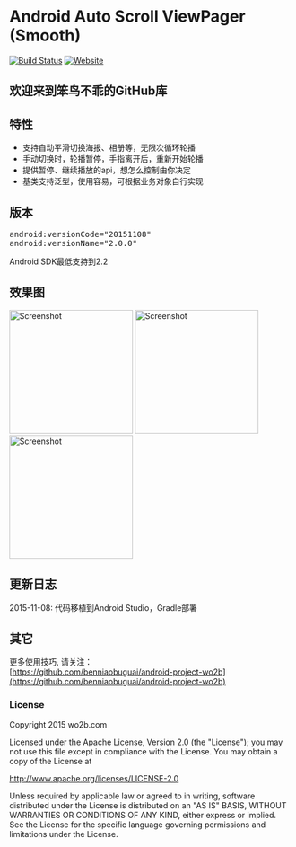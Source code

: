Android Auto Scroll ViewPager (Smooth)
==========================================================================================

[![Build Status](http://static.wo2b.com/openopen/build_passing.png?branch=master)](http://www.wo2b.com) [![Website](http://static.wo2b.com/openopen/wo2b_link.png)](http://www.wo2b.com)

欢迎来到笨鸟不乖的GitHub库
------------------------------------------------------------------------------------------


特性
------------
* 支持自动平滑切换海报、相册等，无限次循环轮播
* 手动切换时，轮播暂停，手指离开后，重新开始轮播
* 提供暂停、继续播放的api，想怎么控制由你决定
* 基类支持泛型，使用容易，可根据业务对象自行实现


版本
------------
<pre>
android:versionCode="20151108"
android:versionName="2.0.0"
</pre>

Android SDK最低支持到2.2


效果图
------------
<p>
<img src="http://static.wo2b.com/openapp/autoviewpager/1.png" width="220" alt="Screenshot"/>
<img src="http://static.wo2b.com/openapp/autoviewpager/2.png" width="220" alt="Screenshot"/>
<img src="http://static.wo2b.com/openapp/autoviewpager/3.png" width="220" alt="Screenshot"/>
</p>


更新日志
------------
2015-11-08: 代码移植到Android Studio，Gradle部署
 
其它
------------  
更多使用技巧, 请关注：  
[https://github.com/benniaobuguai/android-project-wo2b](https://github.com/benniaobuguai/android-project-wo2b)


### **License**

Copyright 2015 wo2b.com

Licensed under the Apache License, Version 2.0 (the "License");
you may not use this file except in compliance with the License.
You may obtain a copy of the License at

  http://www.apache.org/licenses/LICENSE-2.0

Unless required by applicable law or agreed to in writing, software
distributed under the License is distributed on an "AS IS" BASIS,
WITHOUT WARRANTIES OR CONDITIONS OF ANY KIND, either express or implied.
See the License for the specific language governing permissions and
limitations under the License.



